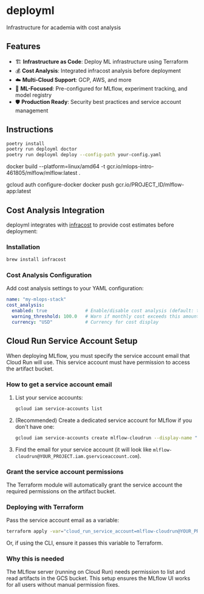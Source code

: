 # deployml
Infrastructure for academia with cost analysis

## Features

- 🏗️ **Infrastructure as Code**: Deploy ML infrastructure using Terraform
- 💰 **Cost Analysis**: Integrated infracost analysis before deployment
- ☁️ **Multi-Cloud Support**: GCP, AWS, and more
- 🔬 **ML-Focused**: Pre-configured for MLflow, experiment tracking, and model registry
- 🛡️ **Production Ready**: Security best practices and service account management

## Instructions

```bash
poetry install
poetry run deployml doctor
poetry run deployml deploy --config-path your-config.yaml
```

docker build --platform=linux/amd64 -t gcr.io/mlops-intro-461805/mlflow/mlflow:latest .

gcloud auth configure-docker docker push gcr.io/PROJECT_ID/mlflow-app:latest

## Cost Analysis Integration

deployml integrates with [infracost](https://www.infracost.io/) to provide cost estimates before deployment:

### Installation
```bash
brew install infracost
```

### Cost Analysis Configuration
Add cost analysis settings to your YAML configuration:

```yaml
name: "my-mlops-stack"
cost_analysis:
  enabled: true              # Enable/disable cost analysis (default: true)
  warning_threshold: 100.0   # Warn if monthly cost exceeds this amount
  currency: "USD"            # Currency for cost display
```

## Cloud Run Service Account Setup

When deploying MLflow, you must specify the service account email that Cloud Run will use. This service account must have permission to access the artifact bucket.

### How to get a service account email

1. List your service accounts:
   ```sh
   gcloud iam service-accounts list
   ```
2. (Recommended) Create a dedicated service account for MLflow if you don't have one:
   ```sh
   gcloud iam service-accounts create mlflow-cloudrun --display-name "MLflow Cloud Run Service Account"
   ```
3. Find the email for your service account (it will look like `mlflow-cloudrun@YOUR_PROJECT.iam.gserviceaccount.com`).

### Grant the service account permissions

The Terraform module will automatically grant the service account the required permissions on the artifact bucket.

### Deploying with Terraform

Pass the service account email as a variable:

```sh
terraform apply -var="cloud_run_service_account=mlflow-cloudrun@YOUR_PROJECT.iam.gserviceaccount.com"
```

Or, if using the CLI, ensure it passes this variable to Terraform.

### Why this is needed

The MLflow server (running on Cloud Run) needs permission to list and read artifacts in the GCS bucket. This setup ensures the MLflow UI works for all users without manual permission fixes.